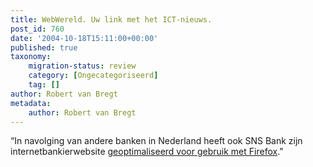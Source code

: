 ```yaml
---
title: WebWereld. Uw link met het ICT-nieuws.
post_id: 760
date: '2004-10-18T15:11:00+00:00'
published: true
taxonomy:
    migration-status: review
    category: [Ongecategoriseerd]
    tag: []
author: Robert van Bregt
metadata:
    author: Robert van Bregt
---
```

“In navolging van andere banken in Nederland heeft ook SNS Bank zijn internetbankierwebsite [geoptimaliseerd voor gebruik met Firefox](http://web.archive.org/web/20050207110754/http://www.snsbank.nl/index.asp?NavigationId=4802).”